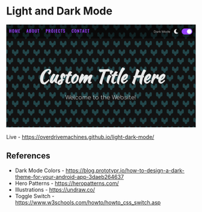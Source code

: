 # Light and Dark Mode


![Preview](preview.png)

Live - https://overdrivemachines.github.io/light-dark-mode/

## References

- Dark Mode Colors - https://blog.prototypr.io/how-to-design-a-dark-theme-for-your-android-app-3daeb264637
- Hero Patterns - https://heropatterns.com/
- Illustrations - https://undraw.co/
- Toggle Switch - https://www.w3schools.com/howto/howto_css_switch.asp
